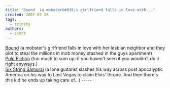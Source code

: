 ```yaml
---
title: "Bound  (a mobster&#039;s girlfriend falls in love with..."
created: 2002-02-28
tags: 
  - trinity
authors: 
  - scott
---
```


[Bound](http://us.imdb.com/Title?0115736) (a mobster's girlfriend falls in love with her lesbian neighbor and they plot to steal the millions in mob money stashed in the guys apartment)  
[Pulp Fiction](http://us.imdb.com/Title?0110912) (too much to sum up: if you haven't seen it you wouldn't do it right anyways.)  
[Six String Samurai](http://us.imdb.com/Title?0118736) (a lone guitarist slashes his way across post apocalyptic America on his way to Lost Vegas to claim Elvis' throne. And then there's this kid he ends up taking care of...) -----
